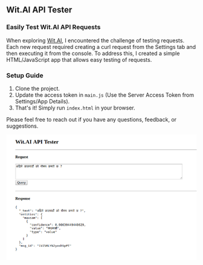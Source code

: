 ## Wit.AI API Tester

### Easily Test Wit.AI API Requests

When exploring [Wit.AI](https://wit.ai/), I encountered the challenge of testing requests. Each new request required creating a curl request from the Settings tab and then executing it from the console. To address this, I created a simple HTML/JavaScript app that allows easy testing of requests.

### Setup Guide

1. Clone the project.
2. Update the access token in `main.js` (Use the Server Access Token from Settings/App Details).
3. That's it! Simply run `index.html` in your browser.

Please feel free to reach out if you have any questions, feedback, or suggestions.

![Wit.AI API Tester](https://raw.githubusercontent.com/sharmadhiraj/wit-ai-api-tester/master/screenshots/screenshot_1.png)
